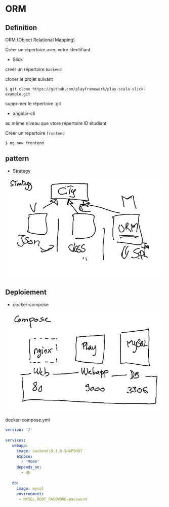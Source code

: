 # ORM 

## Definition

ORM (Object Relational Mapping)



Créer un répertoire avec votre identifiant

* Slick

creér un répertoire `backend`  

cloner le projet suivant

```
$ git clone https://github.com/playframework/play-scala-slick-example.git
```

supprimer le répertoire .git

* angular-cli

au même niveau que vtore répertoire ID étudiant  

Créer un répertoire `frontend`

```
$ ng new frontend
```


## pattern

* Strategy

![alt tag](Strategy.png)

## Deploiement

* docker-compose

![alt tag](Compose.png)

docker-compose.yml
```yml
version: '2'

services:
   webapp:
     image: backend:0.1.0-SNAPSHOT
     expose:
       - "9000"
     depends_on:
       - db

   db:
     image: mysql
     environment:
      - MYSQL_ROOT_PASSWORD=password

```
